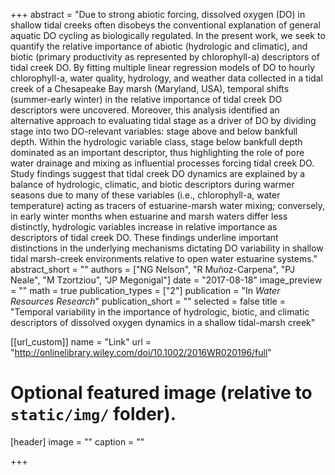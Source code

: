 +++
abstract = "Due to strong abiotic forcing, dissolved oxygen (DO) in shallow tidal creeks often disobeys the conventional explanation of general aquatic DO cycling as biologically regulated. In the present work, we seek to quantify the relative importance of abiotic (hydrologic and climatic), and biotic (primary productivity as represented by chlorophyll-a) descriptors of tidal creek DO. By fitting multiple linear regression models of DO to hourly chlorophyll-a, water quality, hydrology, and weather data collected in a tidal creek of a Chesapeake Bay marsh (Maryland, USA), temporal shifts (summer-early winter) in the relative importance of tidal creek DO descriptors were uncovered. Moreover, this analysis identified an alternative approach to evaluating tidal stage as a driver of DO by dividing stage into two DO-relevant variables: stage above and below bankfull depth. Within the hydrologic variable class, stage below bankfull depth dominated as an important descriptor, thus highlighting the role of pore water drainage and mixing as influential processes forcing tidal creek DO. Study findings suggest that tidal creek DO dynamics are explained by a balance of hydrologic, climatic, and biotic descriptors during warmer seasons due to many of these variables (i.e., chlorophyll-a, water temperature) acting as tracers of estuarine-marsh water mixing; conversely, in early winter months when estuarine and marsh waters differ less distinctly, hydrologic variables increase in relative importance as descriptors of tidal creek DO. These findings underline important distinctions in the underlying mechanisms dictating DO variability in shallow tidal marsh-creek environments relative to open water estuarine systems."
abstract_short = ""
authors = ["NG Nelson", "R Muñoz-Carpena", "PJ Neale", "M Tzortziou", "JP Megonigal"]
date = "2017-08-18"
image_preview = ""
math = true
publication_types = ["2"]
publication = "In *Water Resources Research*"
publication_short = ""
selected = false
title = "Temporal variability in the importance of hydrologic, biotic, and climatic descriptors of dissolved oxygen dynamics in a shallow tidal-marsh creek"

[[url_custom]]
name = "Link"
url = "http://onlinelibrary.wiley.com/doi/10.1002/2016WR020196/full"

# Optional featured image (relative to `static/img/` folder).
[header]
image = ""
caption = ""

+++

